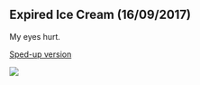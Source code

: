 ## Expired Ice Cream (16/09/2017)

My eyes hurt.

[Sped-up version](https://github.com/Blokatt/ProcessingStuff/blob/master/expiredIceCream/violentIceCream.gif)

![](https://github.com/Blokatt/ProcessingStuff/blob/master/expiredIceCream/expiredSmall.gif)
